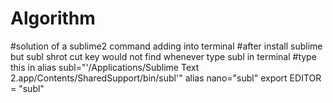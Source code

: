 # Algorithm

#solution of a sublime2 command adding into terminal 
#after install sublime but subl shrot cut key would not find whenever type subl in terminal 
#type this in 
alias subl="'/Applications/Sublime Text 2.app/Contents/SharedSupport/bin/subl'"
alias nano="subl"
export EDITOR = "subl"
